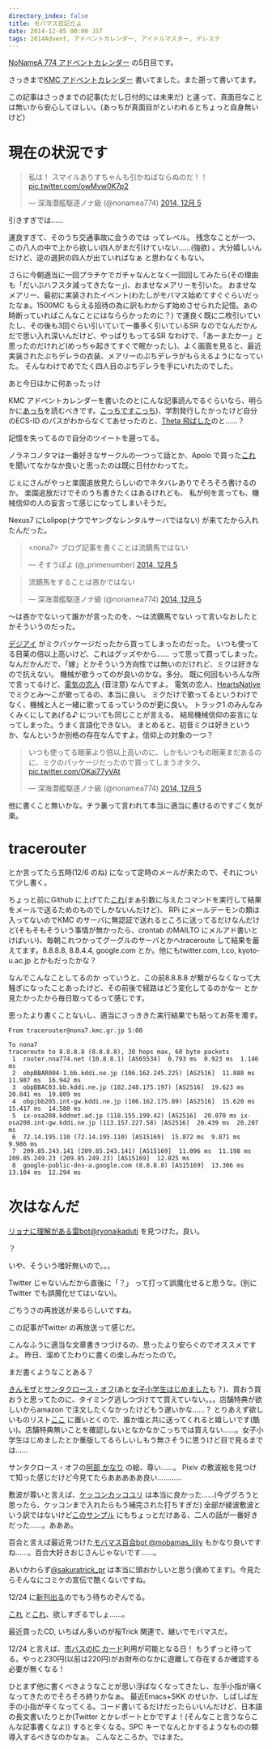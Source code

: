 ```yaml
---
directory_index: false
title: モバマス日記だよ
date: 2014-12-05 00:00 JST
tags: 2014Advent, アドベントカレンダー, アイドルマスター, デレステ
---
```


[NoNameA 774 アドベントカレンダー](/blog/2014/12/01/advent.html) の5日目です。

さっきまで[KMC アドベントカレンダー](/blog/2014/12/06/kmc-advent.html) 書いてました。また遡って書いてます。

この記事はさっきまでの記事(ただし日付的には未来だ) と違って、真面目なことは無いから安心してほしい。(あっちが真面目がといわれるとちょっと自身無いけど)

# 現在の状況です

<blockquote class="twitter-tweet" lang="ja"><p>私は！ スマイルありすちゃんも引かねばならぬのだ！！ <a href="http://t.co/owMvw0K7p2">pic.twitter.com/owMvw0K7p2</a></p>&mdash; 深海潜艦駆逐ノナ級 (@nonamea774) <a href="https://twitter.com/nonamea774/status/540900591866626048">2014, 12月 5</a></blockquote>
<script async src="//platform.twitter.com/widgets.js" charset="utf-8"></script>

引きすぎでは……

運良すぎて、そのうち交通事故に会うのでは ってレベル。
残念なことが一つ、この八人の中で上から欲しい四人がまだ引けていない……(強欲) 。大分嬉しいんだけど、逆の選択の四人が出ていればなぁ と思わなくもない。

さらに今朝適当に一回プラチケでガチャなんとなく一回回してみたら(その理由も「だいぶハフスタ減ってきたなー」)、おませなメアリーを引いた。
おませなメアリー、最初に実装されたイベント(わたしがモバマス始めてすぐぐらいだったなぁ。1500MC もらえる招待の為に訳もわからず始めさせられた記憶。あの時断っていればこんなことにはなららかったのに？) で運良く既に二枚引いていたし、その後も3回ぐらい引いていて一番多く引いているSR なのでなんだかんだで思い入れ深いんだけど、やっぱりもってるSR なわけで、「あーまたかー」と思ったのだけれど(めっちゃ起きてすぐで眠かったし)、よく画面を見ると、最近実装されたぷちデレラの衣装、メアリーのぷちデレラがもらえるようになっていた。
そんなわけでめでたく四人目のぷちデレラを手にいれたのでした。

あと今日ほかに何あったっけ

KMC アドベントカレンダーを書いたのと(こんな記事読んでるぐらいなら、明らかに[あっち](/blog/2014/12/06/kmc-advent.html)を読むべきです。[こっちですこっち](/blog/2014/12/06/kmc-advent.html))、学割発行したかったけど自分のECS-ID のパスがわからなくてあせったのと、[Theta 飛ばした](http://joodle.tumblr.com/post/104408406270/flying-theta-camera)のと……？

記憶を失ってるので自分のツイートを遡ってる。

ノラネコノタマは一番好きなサークルの一つって話とか、Apolo で買った[これ](https://klamnop.booth.pm/items/60358) を聞いてなかなか良いと思ったのは既に日付かわってた。

じぇにさんがやっと楽園追放見たらしいのでネタバレありでそろそろ書けるのか。
楽園追放だけでそのうち書きたくはあるけれども、
私が何を言っても、機械信仰の人の妄言って感じになってしまいそうだ。

Nexus7 にLolipop(ナウでヤングなレンタルサーバではない) が来てたから入れたんだった。

<blockquote class="twitter-tweet" lang="ja"><p>&lt;nona7&gt; ブログ記事を書くことは流鏑馬ではない</p>&mdash; そすうぽよ (@_primenumber) <a href="https://twitter.com/_primenumber/status/540831305294815232">2014, 12月 5</a></blockquote>

<blockquote class="twitter-tweet" lang="ja"><p>流鏑馬をすることは吝かではない</p>&mdash; 深海潜艦駆逐ノナ級 (@nonamea774) <a href="https://twitter.com/nonamea774/status/540831502464872450">2014, 12月 5</a></blockquote>

〜は吝かでないって誰かが言ったのを、〜は流鏑馬でない って言いなおしたとかそういうのだった。

[デジアイ](http://jp.rohto.com/digieye/) がミクパッケージだったから買ってしまったのだった。
いつも使ってる目薬の倍以上高いけど、これはグッズやから…… って思って買ってしまった。
なんだかんだで、「嫁」とかそういう方向性では無いのだけれど、ミクは好きなので抗えない。
機械が歌うってのが良いのかな。多分。
既に何回もいろんな所で言ってるけど、[電気の恋人](http://www.sham.jp/studio/sound/denki/index.shtml) (音注意) なんですよ。
電気の恋人、[HeartsNative](http://www.enterbrain.co.jp/magical-cute/sp/heartsnative/) でミクとみ〜こが歌ってるの、本当に良い。
ミクだけで歌ってるというわけでなく、機械と人と一緒に歌ってるっていうのが更に良い。
トラック1 のみんなみくみくにしてあげる♪ についても同じことが言える。
結局機械信仰の妄言になってしまった。うまく言語化できない。
まとめると、初音ミクは好きというか、なんというか別格の存在なんですよ。信仰上の対象の一つ？

<blockquote class="twitter-tweet" lang="ja"><p>いつも使ってる眼薬より倍以上高いのに、しかもいつもの眼薬まだあるのに、ミクのパッケージだったので買ってしまうオタク。 <a href="http://t.co/OKai77yVAt">pic.twitter.com/OKai77yVAt</a></p>&mdash; 深海潜艦駆逐ノナ級 (@nonamea774) <a href="https://twitter.com/nonamea774/status/540793580567023616">2014, 12月 5</a></blockquote>

他に書くこと無いかな。チラ裏って言われて本当に適当に書けるのですごく気が楽。

# tracerouter

とか言ってたら五時(12/6 のね) になって定時のメールが来たので、それについて少し書く。

ちょっと前にGithub に上げてた[これ](https://github.com/nna774/tracerouter)(まぁ引数に与えたコマンドを実行して結果をメールで送るためのものでしかないんだけど)、
RPi にメールデーモンの類は入ってないのでKMC のサーバに無認証で送れるところに送ってるだけなんだけど(そもそもそういう事情が無かったら、crontab のMAILTO にメルアド書いとけばいい)、毎朝これつかってグーグルのサーバとかへtraceroute して結果を蓄えてます。8.8.8.8, 8.8.4.4, google.com とか。他にもtwitter.com, t.co, kyoto-u.ac.jp とかもだったかな？

なんでこんなことしてるのか っていうと、この前8.8.8.8 が繋がらなくなって大騒ぎになったことあったけど、その前後で経路はどう変化してるのかなー とか見たかったから毎日取ってるって感じです。

思ったより書くことないし、適当にさっききた実行結果でも貼ってお茶を濁す。

    From tracerouter@nona7.kmc.gr.jp 5:00 
    
    To nona7 
    traceroute to 8.8.8.8 (8.8.8.8), 30 hops max, 60 byte packets
     1  router.nna774.net (10.8.8.1) [AS65534]  0.793 ms  0.923 ms  1.146 ms
     2  obpBBAR004-1.bb.kddi.ne.jp (106.162.245.225) [AS2516]  11.888 ms  11.987 ms  16.942 ms
     3  obpBBAC03.bb.kddi.ne.jp (182.248.175.197) [AS2516]  19.623 ms  20.041 ms  19.809 ms
     4  obpjbb205.int-gw.kddi.ne.jp (106.162.175.89) [AS2516]  15.620 ms  15.417 ms  14.580 ms
     5  ix-osa208.kddnet.ad.jp (118.155.199.42) [AS2516]  20.070 ms ix-osa208.int-gw.kddi.ne.jp (113.157.227.58) [AS2516]  20.439 ms  20.207 ms
     6  72.14.195.110 (72.14.195.110) [AS15169]  15.872 ms  9.871 ms  9.986 ms
     7  209.85.243.141 (209.85.243.141) [AS15169]  11.096 ms  11.198 ms 209.85.249.23 (209.85.249.23) [AS15169]  12.025 ms
     8  google-public-dns-a.google.com (8.8.8.8) [AS15169]  13.306 ms  13.104 ms  12.294 ms

# 次はなんだ

[リョナに理解がある雷bot@ryonaikaduti](https://twitter.com/ryonaikaduti)
を見つけた。良い。

？

いや、そういう嗜好無いので。。。

Twitter じゃないんだから直後に「？」 って打って誤魔化せると思うな。(別にTwitter でも誤魔化せてはいない)。

ごちうさの再放送が来るらしいですね。

この記事がTwitter の再放送って感じだ。

こんなふうに適当な文章書きつづけるの、思ったより安らぐのでオススメですよ。
昨日、溜めてたわりに書くの楽しみだったので。

まだ書くようなことある？

[きんモザ](http://www.amazon.co.jp/dp/4832244973)と[サンタクロース・オフ](http://www.amazon.co.jp/dp/483224499X)(あと[女子小学生はじめました](http://www.amazon.co.jp/dp/4592141717)も？)、買おう買おうと思ってたのに、タイミング逃しつづけてて買えていない。。。店舗特典が欲しいからamazon で注文したくなかったけどもう遅いかな……？
とりあえず欲しいものリスト[ここ](http://www.amazon.co.jp/registry/wishlist/1BXEUWO6IYT1Y) に置いとくので、誰か塩と共に送ってくれると嬉しいです(酷い)。店舗特典無いことを確認しないとなかなかこっちでは買えない……。女子小学生はじめましたとか重版してるらしいしもう無さそうに思うけど目で見るまでは……

サンタクロース・オフの[阿部 かなり](http://www.pixiv.net/member.php?id=2816762) の絵、尊い……。
Pixiv の敷波絵を見つけて知った感じだけど今見てたらあああああ良い…………

敷波が尊いと言えば、[ケッコンカッコユリ](http://www.pixiv.net/member_illust.php?mode=medium&illust_id=45314612) は本当に良かった……(今ググろうと思ったら、ケッコンまで入れたらもう補完された打ちすぎだ)
全部が綾波敷波という訳ではないけど[このサンプル](http://www.pixiv.net/member_illust.php?mode=medium&illust_id=45309970) にもちょっとだけある、二人の話が一番好きだった……。あああ。

百合と言えば最近見つけた[モバマス百合bot @mobamas_liliy](https://twitter.com/mobamas_liliy) もかなり良いですね……。百合大好きおじさんじゃないです……。

あいかわらず[@sakuratrick_pr](https://twitter.com/sakuratrick_pr) は本当に頭おかしいと思う(褒めてます)。今見たらそんなにコミケの宣伝で酷くないですね。

12/24 に[新刊出る](http://blog.livedoor.jp/geek/archives/51459439.html)のでもう待ちのぞんでる。

[これ](http://www.hobby-wave.com/LINE_UP/kanseihin/2015/haruka/index.html) と[これ](http://www.hobby-wave.com/LINE_UP/kanseihin/2015/yuu/index.html)、欲しすぎるでしょ……。

最近買ったCD, いちばん多いのが桜Trick 関連で、継いでモバマスだ。

12/24 と言えば、[市バスのIC カード](http://www.city.kyoto.lg.jp/kotsu/page/0000172294.html)利用が可能となる日！ もうずっと待ってる。やっと230円(以前は220円)がお財布のなかに遊離して存在するか確認する必要が無くなる！

ひとまず他に書くべきようなことが思い浮ばなくなってきたし、左手小指が痛くなってきたのでそろそろ終りかなぁ。
最近Emacs+SKK のせいか、しばしば左手の小指が辛くなってくる。コード書いてるだけだったらいいんだけど、日本語の長文書いたりとか(Twitter とかレポートとかですよ！(そんなこと言うならこんな記事書くなよ)) すると辛くなる。SPC キーでなんとかするようなものの類導入するべきなのかなぁ。
こんなところか。ではまた。
